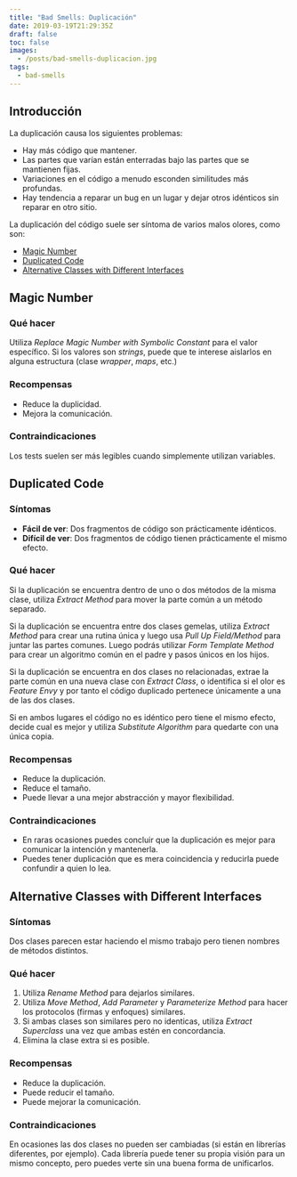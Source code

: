 ```yaml
---
title: "Bad Smells: Duplicación"
date: 2019-03-19T21:29:35Z
draft: false
toc: false
images:
  - /posts/bad-smells-duplicacion.jpg
tags: 
  - bad-smells
---
```

## Introducción

La duplicación causa los siguientes problemas:

* Hay más código que mantener.
* Las partes que varían están enterradas bajo las partes que se mantienen fijas.
* Variaciones en el código a menudo esconden similitudes más profundas.
* Hay tendencia a reparar un bug en un lugar y dejar otros idénticos sin reparar en otro sitio. 

La duplicación del código suele ser síntoma de varios malos olores, como son:

* [Magic Number](#magic-number)
* [Duplicated Code](#duplicated-code)
* [Alternative Classes with Different Interfaces](#alternative-classes-with-different-interfaces)

## Magic Number
### Qué hacer

Utiliza *Replace Magic Number with Symbolic Constant* para el valor específico.
Si los valores son *strings*, puede que te interese aislarlos en alguna estructura (clase *wrapper*, *maps*, etc.)

### Recompensas

* Reduce la duplicidad.
* Mejora la comunicación.

### Contraindicaciones

Los tests suelen ser más legibles cuando simplemente utilizan variables.

## Duplicated Code
### Síntomas

* **Fácil de ver**: Dos fragmentos de código son prácticamente idénticos.
* **Difícil de ver**: Dos fragmentos de código tienen prácticamente el mismo efecto. 

### Qué hacer

Si la duplicación se encuentra dentro de uno o dos métodos de la misma clase, utiliza *Extract Method* para mover la parte común a un método separado.

Si la duplicación se encuentra entre dos clases gemelas, utiliza *Extract Method* para crear una rutina única y luego usa *Pull Up Field/Method* para juntar las partes comunes. Luego podrás utilizar *Form Template Method* para crear un algoritmo común en el padre y pasos únicos en los hijos.

Si la duplicación se encuentra en dos clases no relacionadas, extrae la parte común en una nueva clase con *Extract Class*, o identifica si el olor es *Feature Envy* y por tanto el código duplicado pertenece únicamente a una de las dos clases.

Si en ambos lugares el código no es idéntico pero tiene el mismo efecto, decide cual es mejor y utiliza *Substitute Algorithm* para quedarte con una única copia.

### Recompensas

* Reduce la duplicación.
* Reduce el tamaño.
* Puede llevar a una mejor abstracción y mayor flexibilidad. 

### Contraindicaciones

* En raras ocasiones puedes concluir que la duplicación es mejor para comunicar la intención y mantenerla.
* Puedes tener duplicación que es mera coincidencia y reducirla puede confundir a quien lo lea. 

## Alternative Classes with Different Interfaces
### Síntomas

Dos clases parecen estar haciendo el mismo trabajo pero tienen nombres de métodos distintos.

### Qué hacer

1. Utiliza *Rename Method* para dejarlos similares.
2. Utiliza *Move Method*, *Add Parameter* y *Parameterize Method* para hacer los protocolos (firmas y enfoques) similares.
3. Si ambas clases son similares pero no identicas, utiliza *Extract Superclass* una vez que ambas estén en concordancia.
4. Elimina la clase extra si es posible. 

### Recompensas

* Reduce la duplicación.
* Puede reducir el tamaño.
* Puede mejorar la comunicación. 

### Contraindicaciones

En ocasiones las dos clases no pueden ser cambiadas (si están en librerías diferentes, por ejemplo). Cada librería puede tener su propia visión para un mismo concepto, pero puedes verte sin una buena forma de unificarlos.